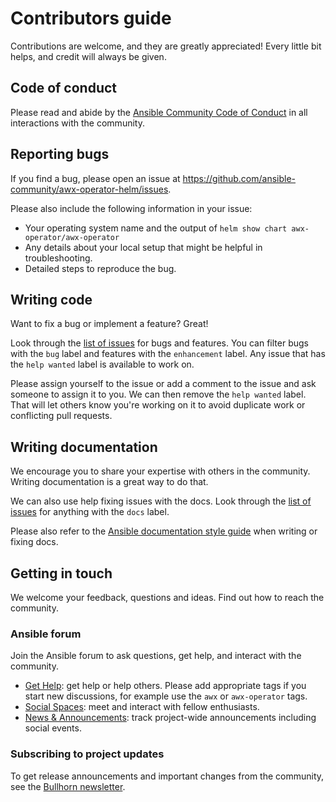 # Contributors guide

Contributions are welcome, and they are greatly appreciated!
Every little bit helps, and credit will always be given.

## Code of conduct

Please read and abide by the [Ansible Community Code of Conduct](https://docs.ansible.com/ansible/latest/community/code_of_conduct.html) in all interactions with the community.

## Reporting bugs

If you find a bug, please open an issue at <https://github.com/ansible-community/awx-operator-helm/issues>.

Please also include the following information in your issue:

- Your operating system name and the output of `helm show chart awx-operator/awx-operator`
- Any details about your local setup that might be helpful in troubleshooting.
- Detailed steps to reproduce the bug.

## Writing code

Want to fix a bug or implement a feature?
Great!

Look through the [list of issues](https://github.com/ansible-community/awx-operator-helm/issues) for bugs and features.
You can filter bugs with the `bug` label and features with the `enhancement` label.
Any issue that has the `help wanted` label is available to work on.

Please assign yourself to the issue or add a comment to the issue and ask someone to assign it to you.
We can then remove the `help wanted` label.
That will let others know you're working on it to avoid duplicate work or conflicting pull requests.

## Writing documentation

We encourage you to share your expertise with others in the community.
Writing documentation is a great way to do that.

We can also use help fixing issues with the docs.
Look through the
[list of issues](https://github.com/ansible-community/awx-operator-helm/issues)
for anything with the `docs` label.

Please also refer to the
[Ansible documentation style guide](https://docs.ansible.com/ansible/latest/dev_guide/style_guide/index.html)
when writing or fixing docs.

## Getting in touch

We welcome your feedback, questions and ideas.
Find out how to reach the community.

### Ansible forum

Join the Ansible forum to ask questions, get help, and interact with the
community.

- [Get Help](https://forum.ansible.com/c/help/6): get help or help others.
  Please add appropriate tags if you start new discussions, for example use the
  `awx` or `awx-operator` tags.
- [Social Spaces](https://forum.ansible.com/c/chat/4): meet and interact with
  fellow enthusiasts.
- [News & Announcements](https://forum.ansible.com/c/news/5): track project-wide
  announcements including social events.

### Subscribing to project updates

To get release announcements and important changes from the community, see the
[Bullhorn newsletter](https://docs.ansible.com/ansible/devel/community/communication.html#the-bullhorn).
